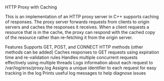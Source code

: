 HTTP Proxy with Caching

This is an implementation of an HTTP proxy server in C++ supports caching of responses. The proxy server forwards requests from clients to origin servers and caches the responses it receives. When a client requests a resource that is in the cache, the proxy can respond with the cached copy of the resource rather than re-fetching it from the origin server.

Features
Supports GET, POST, and CONNECT HTTP methods (other methods can be added)
Caches responses to GET requests using expiration time and re-validation rules
Handles multiple concurrent requests effectively using multiple threads
Logs information about each request to /var/log/erss/proxy.log
Assigns a unique identifier to each request for easy tracking in the log
Prints useful log messages to help diagnose issues

